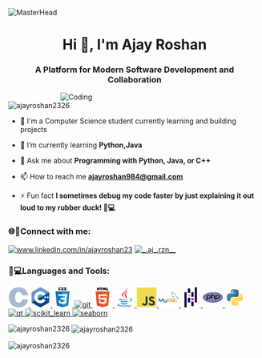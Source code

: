 ![MasterHead](https://user-images.githubusercontent.com/90236635/232446433-d5540fa2-fe28-4bb8-b929-cdb51fe61336.gif)

<h1 align="center">Hi 👋, I'm Ajay Roshan</h1>
<h3 align="center">A Platform for Modern Software Development and Collaboration</h3>
<img align="right" alt="Coding" width="400" src="https://camo.githubusercontent.com/f5026c6c06c8d551b7f8d7ce8f61a48dbf4bf91937b6c4a304f013370d288ed6/68747470733a2f2f63646e2e6472696262626c652e636f6d2f75736572732f313136323037372f73637265656e73686f74732f343634393436342f6d656469612f63363539306337306135393636613362616633313166303831636464613566662e676966"> 

<p align="left"> <img src="https://komarev.com/ghpvc/?username=ajayroshan2326&label=Profile%20views&color=0e75b6&style=flat" alt="ajayroshan2326" /> </p>

- 🔭 I'm a Computer Science student currently learning and building projects 

- 🌱 I’m currently learning **Python,Java**

- 💬 Ask me about **Programming with Python, Java, or C++**

- 📫 How to reach me **ajayroshan984@gmail.com**

- ⚡ Fun fact **I sometimes debug my code faster by just explaining it out loud to my rubber duck! 🦆💻**

<h3 align="left"> 🌐🔗Connect with me:</h3>
<p align="left">
<a href="www.linkedin.com/in/ajayroshan23" target="blank"><img align="center" src="https://raw.githubusercontent.com/rahuldkjain/github-profile-readme-generator/master/src/images/icons/Social/linked-in-alt.svg" alt="www.linkedin.com/in/ajayroshan23" height="30" width="40" /></a>
<a href="https://instagram.com/_.aj_.rzn__" target="blank"><img align="center" src="https://raw.githubusercontent.com/rahuldkjain/github-profile-readme-generator/master/src/images/icons/Social/instagram.svg" alt="_.aj_.rzn__" height="30" width="40" /></a>
</p>

<h3 align="left">🤖💻Languages and Tools:</h3>
<p align="left"> <a href="https://www.cprogramming.com/" target="_blank" rel="noreferrer"> <img src="https://raw.githubusercontent.com/devicons/devicon/master/icons/c/c-original.svg" alt="c" width="40" height="40"/> </a> <a href="https://www.w3schools.com/cpp/" target="_blank" rel="noreferrer"> <img src="https://raw.githubusercontent.com/devicons/devicon/master/icons/cplusplus/cplusplus-original.svg" alt="cplusplus" width="40" height="40"/> </a> <a href="https://www.w3schools.com/css/" target="_blank" rel="noreferrer"> <img src="https://raw.githubusercontent.com/devicons/devicon/master/icons/css3/css3-original-wordmark.svg" alt="css3" width="40" height="40"/> </a> <a href="https://git-scm.com/" target="_blank" rel="noreferrer"> <img src="https://www.vectorlogo.zone/logos/git-scm/git-scm-icon.svg" alt="git" width="40" height="40"/> </a> <a href="https://www.w3.org/html/" target="_blank" rel="noreferrer"> <img src="https://raw.githubusercontent.com/devicons/devicon/master/icons/html5/html5-original-wordmark.svg" alt="html5" width="40" height="40"/> </a> <a href="https://www.java.com" target="_blank" rel="noreferrer"> <img src="https://raw.githubusercontent.com/devicons/devicon/master/icons/java/java-original.svg" alt="java" width="40" height="40"/> </a> <a href="https://developer.mozilla.org/en-US/docs/Web/JavaScript" target="_blank" rel="noreferrer"> <img src="https://raw.githubusercontent.com/devicons/devicon/master/icons/javascript/javascript-original.svg" alt="javascript" width="40" height="40"/> </a> <a href="https://www.mysql.com/" target="_blank" rel="noreferrer"> <img src="https://raw.githubusercontent.com/devicons/devicon/master/icons/mysql/mysql-original-wordmark.svg" alt="mysql" width="40" height="40"/> </a> <a href="https://pandas.pydata.org/" target="_blank" rel="noreferrer"> <img src="https://raw.githubusercontent.com/devicons/devicon/2ae2a900d2f041da66e950e4d48052658d850630/icons/pandas/pandas-original.svg" alt="pandas" width="40" height="40"/> </a> <a href="https://www.php.net" target="_blank" rel="noreferrer"> <img src="https://raw.githubusercontent.com/devicons/devicon/master/icons/php/php-original.svg" alt="php" width="40" height="40"/> </a> <a href="https://www.python.org" target="_blank" rel="noreferrer"> <img src="https://raw.githubusercontent.com/devicons/devicon/master/icons/python/python-original.svg" alt="python" width="40" height="40"/> </a> <a href="https://www.qt.io/" target="_blank" rel="noreferrer"> <img src="https://upload.wikimedia.org/wikipedia/commons/0/0b/Qt_logo_2016.svg" alt="qt" width="40" height="40"/> </a> <a href="https://scikit-learn.org/" target="_blank" rel="noreferrer"> <img src="https://upload.wikimedia.org/wikipedia/commons/0/05/Scikit_learn_logo_small.svg" alt="scikit_learn" width="40" height="40"/> </a> <a href="https://seaborn.pydata.org/" target="_blank" rel="noreferrer"> <img src="https://seaborn.pydata.org/_images/logo-mark-lightbg.svg" alt="seaborn" width="40" height="40"/> </a> </p>

<p><img align="left" src="https://github-readme-stats.vercel.app/api/top-langs?username=ajayroshan2326&show_icons=true&locale=en&layout=compact" alt="ajayroshan2326" /></p>

<p>&nbsp;<img align="center" src="https://github-readme-stats.vercel.app/api?username=ajayroshan2326&show_icons=true&locale=en" alt="ajayroshan2326" /></p>

<p><img align="center" src="https://github-readme-streak-stats.herokuapp.com/?user=ajayroshan2326&" alt="ajayroshan2326" /></p>

